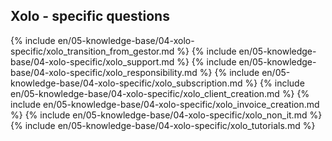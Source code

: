 ## Xolo - specific questions

{% include en/05-knowledge-base/04-xolo-specific/xolo_transition_from_gestor.md %}
{% include en/05-knowledge-base/04-xolo-specific/xolo_support.md %}
{% include en/05-knowledge-base/04-xolo-specific/xolo_responsibility.md %}
{% include en/05-knowledge-base/04-xolo-specific/xolo_subscription.md %}
{% include en/05-knowledge-base/04-xolo-specific/xolo_client_creation.md %}
{% include en/05-knowledge-base/04-xolo-specific/xolo_invoice_creation.md %}
{% include en/05-knowledge-base/04-xolo-specific/xolo_non_it.md %}
{% include en/05-knowledge-base/04-xolo-specific/xolo_tutorials.md %}
